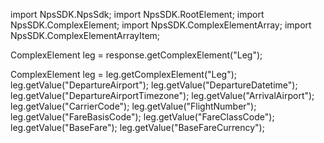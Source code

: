 import NpsSDK.NpsSdk;
import NpsSDK.RootElement;
import NpsSDK.ComplexElement;
import NpsSDK.ComplexElementArray;
import NpsSDK.ComplexElementArrayItem;

ComplexElement leg = response.getComplexElement("Leg");


ComplexElement leg = leg.getComplexElement("Leg");
leg.getValue("DepartureAirport");
leg.getValue("DepartureDatetime");
leg.getValue("DepartureAirportTimezone");
leg.getValue("ArrivalAirport");
leg.getValue("CarrierCode");
leg.getValue("FlightNumber");
leg.getValue("FareBasisCode");
leg.getValue("FareClassCode");
leg.getValue("BaseFare");
leg.getValue("BaseFareCurrency");

